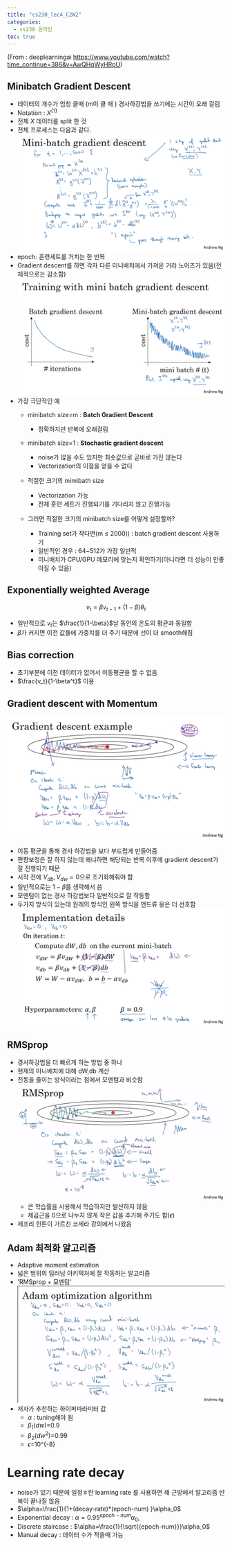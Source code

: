 ```yaml
---
title: "cs230_lec4_C2W2"
categories: 
  - cs230 온라인 
toc: true
---
```

(From : deeplearningai 
https://www.youtube.com/watch?time_continue=386&v=AwQHqWyHRpU)

## Minibatch Gradient Descent
- 데이터의 개수가 엄청 클때 (m이 클 때 ) 경사하강법을 쓰기에는 시간이 오래 걸림
- Notation : $X^{\{1\} }$
- 전체 $X$ 데이터를 split 한 것
- 전체 프로세스는 다음과 같다.
  ![](/assets/img/images/2019-11-18-13-29-49.png)
- epoch: 훈련세트를 거치는 한 반복 
- Gradient descent를 하면 각자 다른 미니배치에서 가져온 거라 노이즈가 있음(전체적으로는 감소함)
![](/assets/img/images/2019-11-18-13-52-25.png)
- 가장 극단적인 예
  - minibatch size=m : **Batch Gradient Descent**
    - 정확하지만 반복에 오래걸림
  - minibatch size=1 : **Stochastic gradient descent** 
    - noise가 많을 수도 있지만 최솟값으로 곧바로 가진 않는다
    - Vectorization의 이점을 얻을 수 없다

  - 적절한 크기의 mimibath size 
    - Vectorization 가능
    - 전체 훈련 세트가 진행되기를 기다리지 않고 진행가능
  - 그러면 적절한 크기의 minibatch size를 어떻게 설정할까?
    - Training set가 작다면(m $\leq$ 2000)) : batch gradient descent 사용하기
    - 일반적인 경우 : 64~512가 가장 일반적
    - 미니배치가 CPU/GPU 메모리에 맞는지 확인하기(아니라면 더 성능이 안좋아질 수 있음)

## Exponentially weighted Average
  $$v_{t}=\beta v_{t-1} + (1-\beta)\theta_t$$
  - 일반적으로 $v_t$는 $\frac{1}{1-\beta}$날 동안의 온도의 평균과 동일함
  - $\beta$가 커지면 이전 값들에 가중치를 더 주기 때문에 선이 더 smooth해짐

## Bias correction
- 초기부분에 이전 데이터가 없어서 이동평균을 할 수 없음
- $\frac{v_t}{1-\beta^t}$ 이용

## Gradient descent with Momentum
![](/assets/img/images/2019-11-18-14-40-12.png)
- 이동 평균을 통해  경사 하강법을 보다 부드럽게 만들어줌
- 편향보정은 잘 하지 않는데 왜냐하면 해당되는 반복 이후에 gradient descent가 잘 진행되기 때문
- 시작 전에 $V_{db},V_{dw}=0$으로 초기화해줘야 함
- 일반적으로는 $1-\beta$를 생략해서 씀
- 모멘텀이 없는 경사 하강법보다 일반적으로 잘 작동함
- 두가지 방식이 있는데 원래의 방식인 왼쪽 방식을 앤드류 옹은 더 선호함
![](/assets/img/images/2019-11-18-14-48-41.png)


## RMSprop
- 경사하강법을 더 빠르게 하는 방법 중 하나 
- 현재의 미니배치에 대해 dW,db 계산
- 진동을 줄이는 방식이라는 점에서 모멘텀과 비슷함
![](/assets/img/images/2019-11-19-12-11-52.png)
  - 큰 학습률을 사용해서 학습하지만 발산하지 않음
  - 제곱근을 0으로 나누지 않게 작은 값을 추가해 주기도 함($\epsilon$)
- 제프리 힌튼이 가르친 코세라 강의에서 나왔음 

## Adam 최적화 알고리즘
- Adaptive moment estimation
- 넓은 범위의 딥러닝 아키텍처에 잘 작동하는 알고리즘
- 'RMSprop + 모멘텀'
![](/assets/img/images/-%20.png)
- 저자가 추천하는 하이퍼파라미터 값
  - $\alpha$ : tuning해야 됨
  - $\beta_1(dw)$=0.9
  - $\beta_2(dw^2)$=0.99
  - $\epsilon$=10^{-8}

# Learning rate decay
- noise가 있기 때문에 일정ㅎ란 learning rate 를 사용하면 해 근방에서 알고리즘 반복이 끝나질 않음
- $\alpha=\frac{1}{1+(decay-rate)*(epoch-num)
}\alpha_0$
- Exponential decay : $\alpha=0.95^{epoch-num}\alpha_0$, 
- Discrete staircase : $\alpha=\frac{1}{\sqrt{{epoch-num}}}\alpha_0$
- Manual decay : 데이터 수가 적을때 가능